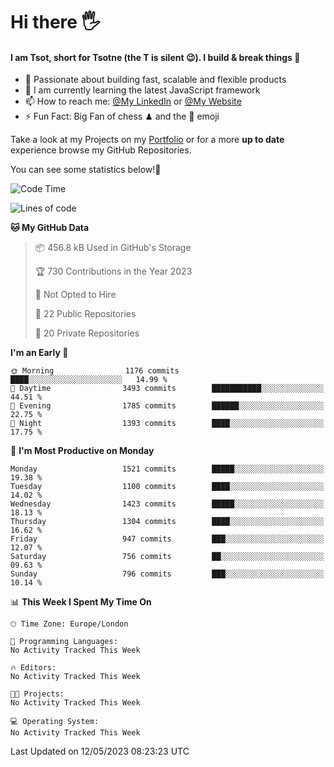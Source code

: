 # Hi there :raised_hand_with_fingers_splayed:
#### I am Tsot, short for Tsotne (the T is silent :wink:). I build & break things :space_invader:
- :telescope: Passionate about building fast, scalable and flexible products
- :seedling: I am currently learning the latest JavaScript framework 
- :mailbox: How to reach me: [@My LinkedIn](https://www.linkedin.com/in/tsotne-gvadzabia/) or [@My Website](https://tsotne.co.uk/contact)
- :zap: Fun Fact: Big Fan of chess ♟ and the 👾 emoji

Take a look at my Projects on my [Portfolio](https://tsotne.co.uk/) or for a more **up to date** experience browse my GitHub Repositories.

You can see some statistics below!:space_invader:
<!--START_SECTION:waka-->
![Code Time](http://img.shields.io/badge/Code%20Time-761%20hrs%202%20mins-blue)

![Lines of code](https://img.shields.io/badge/From%20Hello%20World%20I%27ve%20Written-4.8%20million%20lines%20of%20code-blue)

**🐱 My GitHub Data** 

> 📦 456.8 kB Used in GitHub's Storage 
 > 
> 🏆 730 Contributions in the Year 2023
 > 
> 🚫 Not Opted to Hire
 > 
> 📜 22 Public Repositories 
 > 
> 🔑 20 Private Repositories 
 > 
**I'm an Early 🐤** 

```text
🌞 Morning                1176 commits        ████░░░░░░░░░░░░░░░░░░░░░   14.99 % 
🌆 Daytime                3493 commits        ███████████░░░░░░░░░░░░░░   44.51 % 
🌃 Evening                1785 commits        ██████░░░░░░░░░░░░░░░░░░░   22.75 % 
🌙 Night                  1393 commits        ████░░░░░░░░░░░░░░░░░░░░░   17.75 % 
```
📅 **I'm Most Productive on Monday** 

```text
Monday                   1521 commits        █████░░░░░░░░░░░░░░░░░░░░   19.38 % 
Tuesday                  1100 commits        ████░░░░░░░░░░░░░░░░░░░░░   14.02 % 
Wednesday                1423 commits        █████░░░░░░░░░░░░░░░░░░░░   18.13 % 
Thursday                 1304 commits        ████░░░░░░░░░░░░░░░░░░░░░   16.62 % 
Friday                   947 commits         ███░░░░░░░░░░░░░░░░░░░░░░   12.07 % 
Saturday                 756 commits         ██░░░░░░░░░░░░░░░░░░░░░░░   09.63 % 
Sunday                   796 commits         ███░░░░░░░░░░░░░░░░░░░░░░   10.14 % 
```


📊 **This Week I Spent My Time On** 

```text
🕑︎ Time Zone: Europe/London

💬 Programming Languages: 
No Activity Tracked This Week

🔥 Editors: 
No Activity Tracked This Week

🐱‍💻 Projects: 
No Activity Tracked This Week

💻 Operating System: 
No Activity Tracked This Week
```


 Last Updated on 12/05/2023 08:23:23 UTC
<!--END_SECTION:waka-->

